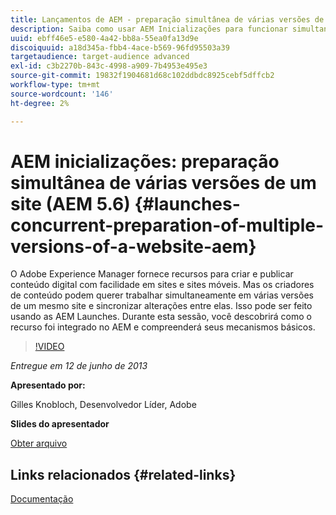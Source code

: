 ```yaml
---
title: Lançamentos de AEM - preparação simultânea de várias versões de um site (AEM 5.6)
description: Saiba como usar AEM Inicializações para funcionar simultaneamente em várias versões de um mesmo site e sincronizar alterações entre elas. Descubra como o AEM Launches foi integrado no AEM e saiba mais sobre os mecanismos básicos.
uuid: ebff46e5-e580-4a42-bb8a-55ea0fa13d9e
discoiquuid: a18d345a-fbb4-4ace-b569-96fd95503a39
targetaudience: target-audience advanced
exl-id: c3b2270b-843c-4998-a909-7b4953e495e3
source-git-commit: 19832f1904681d68c102ddbdc8925cebf5dffcb2
workflow-type: tm+mt
source-wordcount: '146'
ht-degree: 2%

---
```


# AEM inicializações: preparação simultânea de várias versões de um site (AEM 5.6) {#launches-concurrent-preparation-of-multiple-versions-of-a-website-aem}

O Adobe Experience Manager fornece recursos para criar e publicar conteúdo digital com facilidade em sites e sites móveis. Mas os criadores de conteúdo podem querer trabalhar simultaneamente em várias versões de um mesmo site e sincronizar alterações entre elas. Isso pode ser feito usando as AEM Launches. Durante esta sessão, você descobrirá como o recurso foi integrado no AEM e compreenderá seus mecanismos básicos.

>[!VIDEO](https://video.tv.adobe.com/v/19579/?quality=9)

*Entregue em 12 de junho de 2013*

**Apresentado por:**

Gilles Knobloch, Desenvolvedor Líder, Adobe

**Slides do apresentador**

[Obter arquivo](assets/2013-06-12-launches-cqgems.pdf)

## Links relacionados {#related-links}

[Documentação](http://docs.adobe.com/docs/en/cq/current/wcm/launches.html)

<!--
[Get back to the Overview](https://helpx.adobe.com/experience-manager/kt/eseminars/gems/aem-index.html)
-->
